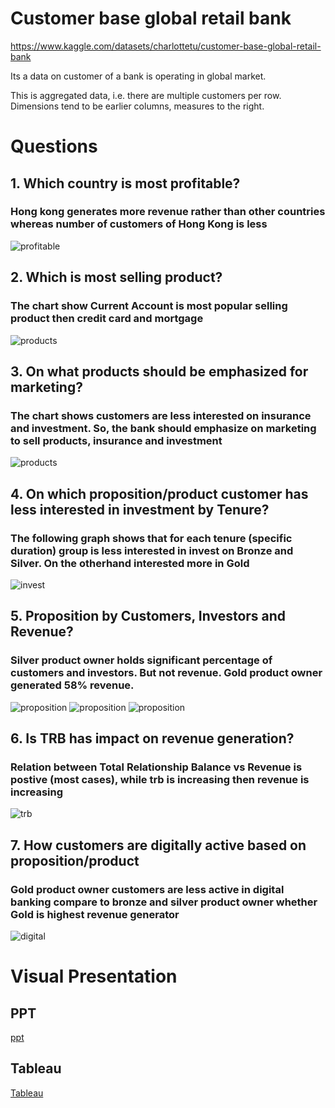 # Customer base global retail bank

https://www.kaggle.com/datasets/charlottetu/customer-base-global-retail-bank


Its a data on customer of a bank is operating in global market.


This is aggregated data, i.e. there are multiple customers per row. Dimensions tend to be earlier columns, measures to the right.

# Questions
## 1. Which country is most profitable?
### Hong kong generates more revenue rather than other countries whereas number of customers of Hong Kong is less

![profitable](reports/1.png)

## 2. Which is most selling product?
### The chart show Current Account is most popular selling product then credit card and mortgage


 ![products](reports/2_3.png)


## 3. On what products should be emphasized for marketing?
### The chart shows customers are less interested on insurance and investment. So, the bank should emphasize on marketing to sell products, insurance and investment

 ![products](reports/2_3.png)

## 4. On which proposition/product customer has less interested in investment by Tenure?
### The following graph shows that for each tenure (specific duration) group is less interested in invest on Bronze and Silver. On the otherhand interested more in Gold

 ![invest](reports/4.png)

## 5. Proposition by Customers, Investors and Revenue?
### Silver product owner holds significant percentage of customers and investors. But not revenue. Gold product owner generated 58% revenue.

![proposition](reports/5_1.png)
![proposition](reports/5_2.png)
![proposition](reports/5_3.png)

## 6. Is TRB has impact on revenue generation?
### Relation between Total Relationship Balance vs Revenue is postive (most cases), while trb is increasing then revenue is increasing

![trb](reports/6.png)

## 7. How customers are digitally active based on proposition/product
### Gold product owner customers are less active in digital banking compare to bronze and silver product owner whether Gold is highest revenue generator

![digital](reports/7.png)

# Visual Presentation
## PPT

[ppt](visual_presentation.pptx)

## Tableau

[Tableau](https://public.tableau.com/app/profile/md.abu.yusuf/viz/Customerbaseglobalretailbank/GlobalretailBankDashboard?publish=yes)
